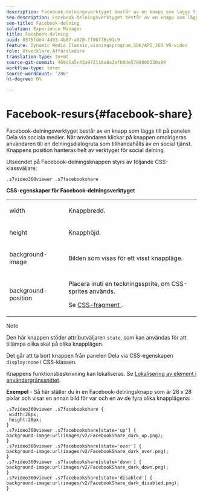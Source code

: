 ```yaml
---
description: Facebook-delningsverktyget består av en knapp som läggs till på panelen Dela via sociala medier. När användaren klickar på knappen omdirigeras användaren till en delningsdialogruta som tillhandahålls av en social tjänst. Knappens position hanteras helt av verktyget för social delning.
seo-description: Facebook-delningsverktyget består av en knapp som läggs till på panelen Dela via sociala medier. När användaren klickar på knappen omdirigeras användaren till en delningsdialogruta som tillhandahålls av en social tjänst. Knappens position hanteras helt av verktyget för social delning.
seo-title: Facebook-delning
solution: Experience Manager
title: Facebook-delning
uuid: 8575fde4-4d03-4b87-a628-ff06ff8c91c9
feature: Dynamic Media Classic,visningsprogram,SDK/API,360 VR-video
role: Utvecklare,Affärsledare
translation-type: tm+mt
source-git-commit: 469d1a5c43a972116a8a2efb0de5708800130a99
workflow-type: tm+mt
source-wordcount: '286'
ht-degree: 0%

---
```



# Facebook-resurs{#facebook-share}

Facebook-delningsverktyget består av en knapp som läggs till på panelen Dela via sociala medier. När användaren klickar på knappen omdirigeras användaren till en delningsdialogruta som tillhandahålls av en social tjänst. Knappens position hanteras helt av verktyget för social delning.

<!--<a id="section_ADDF98E91AF24F618289D1682A5FB13A"></a>-->

Utseendet på Facebook-delningsknappen styrs av följande CSS-klassväljare:

```
.s7video360viewer .s7facebookshare
```

**CSS-egenskaper för Facebook-delningsverktyget**

<table id="table_C48C56E696304C9BAFEE71BA9EA9A174"> 
 <tbody> 
  <tr> 
   <td colname="col1"> <p> <span class="codeph"> width </span> </p> </td> 
   <td colname="col2"> <p>Knappbredd. </p> </td> 
  </tr> 
  <tr> 
   <td colname="col1"> <p> <span class="codeph"> height  </span> </p> </td> 
   <td colname="col2"> <p>Knapphöjd. </p> </td> 
  </tr> 
  <tr> 
   <td colname="col1"> <p> <span class="codeph"> background-image  </span> </p> </td> 
   <td colname="col2"> <p> Bilden som visas för ett visst knappläge. </p> </td> 
  </tr> 
  <tr> 
   <td colname="col1"> <p> <span class="codeph"> background-position  </span> </p> </td> 
   <td colname="col2"> <p> Placera inuti en teckningssprite, om CSS-sprites används. </p> <p>Se <a href="../../../c-html5-aem-asset-viewers/c-html5-aem-video360/c-html5-aem-video360-customizingviewer/c-html5-aem-video360-customizingviewer.md#section-9b6d8d601cb441d08214dada7bb4eddc" format="dita" scope="local"> CSS-fragment </a>. </p> </td> 
  </tr> 
 </tbody> 
</table>

>[!NOTE]
>
>Den här knappen stöder attributväljaren `state`, som kan användas för att tillämpa olika skal på olika knapplägen.

Det går att ta bort knappen från panelen Dela via CSS-egenskapen `display:none` i CSS-klassen.

Knappens funktionsbeskrivning kan lokaliseras. Se [Lokalisering av element i användargränssnittet](../../../c-html5-aem-asset-viewers/c-html5-aem-video360/c-html5-aem-video360-localization.md#concept-16262b8096474d6c9c018c3e99110dd1).

**Exempel**  - Så här ställer du in en Facebook-delningsknapp som är 28 x 28 pixlar och visar en annan bild för var och en av de fyra olika knapplägena:

```
.s7video360viewer .s7facebookshare { 
 width:28px; 
 height:28px; 
} 
.s7video360viewer .s7facebookshare[state='up'] { 
background-image:url(images/v2/FacebookShare_dark_up.png); 
} 
.s7video360viewer .s7facebookshare[state='over'] { 
background-image:url(images/v2/FacebookShare_dark_over.png); 
} 
.s7video360viewer .s7facebookshare[state='down'] { 
background-image:url(images/v2/FacebookShare_dark_down.png); 
} 
.s7video360viewer .s7facebookshare[state='disabled'] { 
background-image:url(images/v2/FacebookShare_dark_disabled.png); 
}
```

